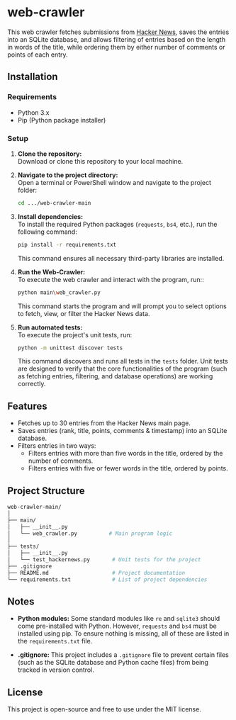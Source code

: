 # web-crawler

This web crawler fetches submissions from [Hacker News](https://news.ycombinator.com/), saves the entries into an SQLite database, and allows filtering of entries based on the length in words of the title, while ordering them by either number of comments or points of each entry.

## Installation

### Requirements
- Python 3.x
- Pip (Python package installer)

### Setup

1. **Clone the repository:**  
   Download or clone this repository to your local machine.

2. **Navigate to the project directory:**  
   Open a terminal or PowerShell window and navigate to the project folder:
   ```bash
   cd .../web-crawler-main

3. **Install dependencies:**  
   To install the required Python packages (`requests`, `bs4`, etc.), run the following command:
   ```bash
   pip install -r requirements.txt
   ```
   This command ensures all necessary third-party libraries are installed.

4. **Run the Web-Crawler:**  
   To execute the web crawler and interact with the program, run::
   ```bash
   python main\web_crawler.py
   ```
   This command starts the program and will prompt you to select options to fetch, view, or filter the Hacker News data.
   
5. **Run automated tests:**  
   To execute the project's unit tests, run:
   ```bash
   python -m unittest discover tests
   ```
   This command discovers and runs all tests in the `tests` folder. Unit tests are designed to verify that the core functionalities of the program (such as fetching entries, filtering, and database operations) are working correctly.

## Features

- Fetches up to 30 entries from the Hacker News main page.
- Saves entries (rank, title, points, comments & timestamp) into an SQLite database.
- Filters entries in two ways:
    - Filters entries with more than five words in the title, ordered by the number of comments.
    - Filters entries with five or fewer words in the title, ordered by points.

## Project Structure

```bash
web-crawler-main/
│
├── main/
│   ├── __init__.py
│   └── web_crawler.py          # Main program logic
│
├── tests/
│   ├── __init__.py
│   └── test_hackernews.py       # Unit tests for the project
├── .gitignore
├── README.md                    # Project documentation
└── requirements.txt             # List of project dependencies
```

## Notes
- **Python modules:** Some standard modules like `re` and `sqlite3` should come pre-installed with Python. However, `requests` and `bs4` must be installed using pip. To ensure nothing is missing, all of these are listed in the `requirements.txt` file.

- **.gitignore:** This project includes a `.gitignore` file to prevent certain files (such as the SQLite database and Python cache files) from being tracked in version control.

## License
This project is open-source and free to use under the MIT license.
